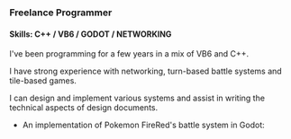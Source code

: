 ### Freelance Programmer
#### Skills: C++ / VB6 / GODOT / NETWORKING
I've been programming for a few years in a mix of VB6 and C++.

I have strong experience with networking, turn-based battle systems and tile-based games.

I can design and implement various systems and assist in writing the technical aspects of design documents.

- An implementation of Pokemon FireRed's battle system in Godot:

